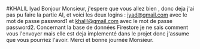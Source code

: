 #KHALIL Iyad
Bonjour Monsieur, j'espere que vous allez bien , donc deja j'ai pas pu faire la partie AI, et voici les deux logins : 
iyad@gmail.com avec le mot de passe password1
et khalil@gmail.com avec le mot de passe password2.
Concernant la base de données Firestore je ne sais comment vous l'envoyer mais elle est deja implementé dans le projet donc j'assume que vous pourriez l'avoir.
Merci et bonne journée Monsieur.
